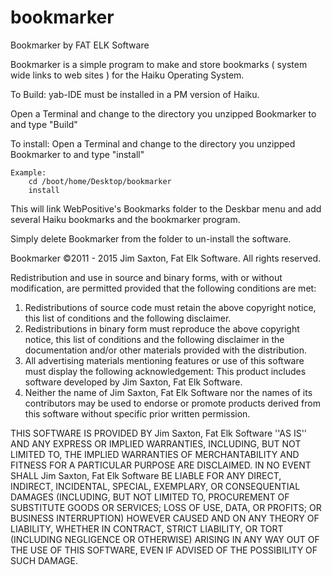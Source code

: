 # bookmarker


Bookmarker
by
FAT ELK Software

Bookmarker is a simple program to make and store bookmarks ( system wide links to web sites ) for the  Haiku Operating System.

To Build: 
yab-IDE must be installed in a PM version of Haiku.

Open a Terminal and change to the directory you unzipped Bookmarker to and type "Build" 

To install:  Open a Terminal and change to the directory you unzipped Bookmarker to and type "install" 

	Example:
		cd /boot/home/Desktop/bookmarker
		install


This will link WebPositive's Bookmarks folder to the Deskbar menu and add several Haiku bookmarks and the bookmarker program.

Simply delete Bookmarker from the folder to un-install the software.




Bookmarker ©2011 - 2015 Jim Saxton, Fat Elk Software.
All rights reserved.

Redistribution and use in source and binary forms, with or without
modification, are permitted provided that the following conditions are met:
1. Redistributions of source code must retain the above copyright
   notice, this list of conditions and the following disclaimer.
2. Redistributions in binary form must reproduce the above copyright
   notice, this list of conditions and the following disclaimer in the
   documentation and/or other materials provided with the distribution.
3. All advertising materials mentioning features or use of this software
   must display the following acknowledgement:
   This product includes software developed by Jim Saxton, Fat Elk Software.
4. Neither the name of Jim Saxton, Fat Elk Software nor the
   names of its contributors may be used to endorse or promote products
   derived from this software without specific prior written permission.

THIS SOFTWARE IS PROVIDED BY Jim Saxton, Fat Elk Software ''AS IS'' AND ANY
EXPRESS OR IMPLIED WARRANTIES, INCLUDING, BUT NOT LIMITED TO, THE IMPLIED
WARRANTIES OF MERCHANTABILITY AND FITNESS FOR A PARTICULAR PURPOSE ARE
DISCLAIMED. IN NO EVENT SHALL Jim Saxton, Fat Elk Software BE LIABLE FOR ANY
DIRECT, INDIRECT, INCIDENTAL, SPECIAL, EXEMPLARY, OR CONSEQUENTIAL DAMAGES
(INCLUDING, BUT NOT LIMITED TO, PROCUREMENT OF SUBSTITUTE GOODS OR SERVICES;
LOSS OF USE, DATA, OR PROFITS; OR BUSINESS INTERRUPTION) HOWEVER CAUSED AND
ON ANY THEORY OF LIABILITY, WHETHER IN CONTRACT, STRICT LIABILITY, OR TORT
(INCLUDING NEGLIGENCE OR OTHERWISE) ARISING IN ANY WAY OUT OF THE USE OF THIS
SOFTWARE, EVEN IF ADVISED OF THE POSSIBILITY OF SUCH DAMAGE.





